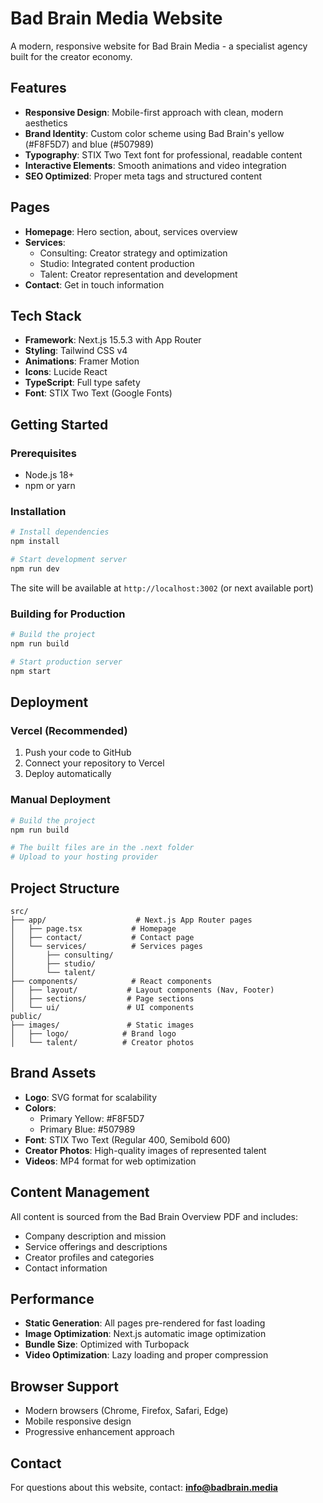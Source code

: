 # Bad Brain Media Website

A modern, responsive website for Bad Brain Media - a specialist agency built for the creator economy.

## Features

- **Responsive Design**: Mobile-first approach with clean, modern aesthetics
- **Brand Identity**: Custom color scheme using Bad Brain's yellow (#F8F5D7) and blue (#507989)
- **Typography**: STIX Two Text font for professional, readable content
- **Interactive Elements**: Smooth animations and video integration
- **SEO Optimized**: Proper meta tags and structured content

## Pages

- **Homepage**: Hero section, about, services overview
- **Services**:
  - Consulting: Creator strategy and optimization
  - Studio: Integrated content production
  - Talent: Creator representation and development
- **Contact**: Get in touch information

## Tech Stack

- **Framework**: Next.js 15.5.3 with App Router
- **Styling**: Tailwind CSS v4
- **Animations**: Framer Motion
- **Icons**: Lucide React
- **TypeScript**: Full type safety
- **Font**: STIX Two Text (Google Fonts)

## Getting Started

### Prerequisites

- Node.js 18+
- npm or yarn

### Installation

```bash
# Install dependencies
npm install

# Start development server
npm run dev
```

The site will be available at `http://localhost:3002` (or next available port)

### Building for Production

```bash
# Build the project
npm run build

# Start production server
npm start
```

## Deployment

### Vercel (Recommended)

1. Push your code to GitHub
2. Connect your repository to Vercel
3. Deploy automatically

### Manual Deployment

```bash
# Build the project
npm run build

# The built files are in the .next folder
# Upload to your hosting provider
```

## Project Structure

```
src/
├── app/                    # Next.js App Router pages
│   ├── page.tsx           # Homepage
│   ├── contact/           # Contact page
│   └── services/          # Services pages
│       ├── consulting/
│       ├── studio/
│       └── talent/
├── components/            # React components
│   ├── layout/           # Layout components (Nav, Footer)
│   ├── sections/         # Page sections
│   └── ui/               # UI components
public/
├── images/               # Static images
│   ├── logo/            # Brand logo
│   └── talent/          # Creator photos
```

## Brand Assets

- **Logo**: SVG format for scalability
- **Colors**:
  - Primary Yellow: #F8F5D7
  - Primary Blue: #507989
- **Font**: STIX Two Text (Regular 400, Semibold 600)
- **Creator Photos**: High-quality images of represented talent
- **Videos**: MP4 format for web optimization

## Content Management

All content is sourced from the Bad Brain Overview PDF and includes:

- Company description and mission
- Service offerings and descriptions
- Creator profiles and categories
- Contact information

## Performance

- **Static Generation**: All pages pre-rendered for fast loading
- **Image Optimization**: Next.js automatic image optimization
- **Bundle Size**: Optimized with Turbopack
- **Video Optimization**: Lazy loading and proper compression

## Browser Support

- Modern browsers (Chrome, Firefox, Safari, Edge)
- Mobile responsive design
- Progressive enhancement approach

## Contact

For questions about this website, contact:
**info@badbrain.media**
